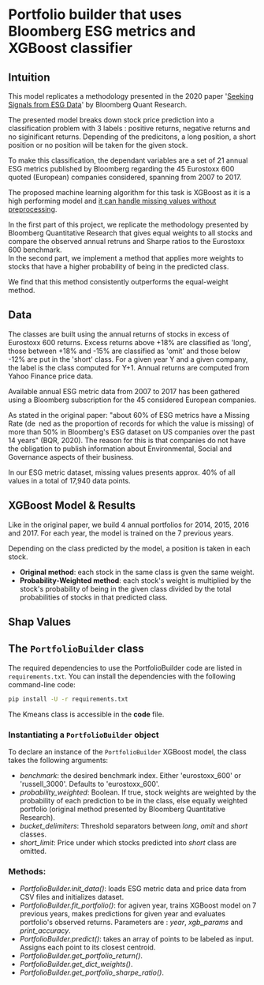 # Portfolio builder that uses Bloomberg ESG metrics and XGBoost classifier

## Intuition
This model replicates a methodology presented in the 2020 paper '[Seeking Signals from ESG Data](https://www.bloomberg.com/professional/blog/seeking-signals-from-esg-data/)' by Bloomberg Quant Research. 

The presented model breaks down stock price prediction into a classification problem with 3 labels : positive returns, negative returns and no siginificant returns. Depending of the predicitons, a long position, a short position or no position will be taken for the given stock.

To make this classification, the dependant variables are a set of 21 annual ESG metrics published by Bloomberg regarding the 45 Eurostoxx 600 quoted (European) companies considered, spanning from 2007 to 2017.

The proposed machine learning algorithm for this task is XGBoost as it is a high performing model and [it can handle missing values without preprocessing](https://xgboost.readthedocs.io/en/latest/faq.html).

In the first part of this project, we replicate the methodology presented by Bloomberg Quantitative Research that gives equal weights to all stocks and compare the observed annual retruns and Sharpe ratios to the Eurostoxx 600 benchmark.\
In the second part, we implement a method that applies more weights to stocks that have a higher probability of being in the predicted class.

We find that this method consistently outperforms the equal-weight method.

## Data
The classes are built using the annual returns of stocks in excess of Eurostoxx 600 returns. Excess returns above +18% are classified as 'long', those between +18% and -15% are classified as 'omit' and those below -12% are put in the 'short' class. For a given year Y and a given company, the label is the class computed for Y+1. Annual returns are computed from Yahoo Finance price data.

Available annual ESG metric data from 2007 to 2017 has been gathered using a Bloomberg subscription for the 45 considered European companies. 

As stated in the original paper: "about 60% of ESG metrics have a Missing Rate (de ned as the proportion of records for which the value is missing) of more than 50% in Bloomberg's ESG dataset on US companies over the past 14 years" (BQR, 2020). The reason for this is that companies do not have the obligation to publish information about Environmental, Social and Governance aspects of their business.

In our ESG metric dataset, missing values presents approx. 40% of all values in a total of 17,940 data points.

## XGBoost Model & Results
Like in the original paper, we build 4 annual portfolios for 2014, 2015, 2016 and 2017. For each year, the model is trained on the 7 previous years.

Depending on the class predicted by the model, a position is taken in each stock. 
- __Original method__: each stock in the same class is gven the same weight.
- __Probability-Weighted method__: each stock's weight is multiplied by the stock's probability of being in the given class divided by the total probabilities of stocks in that predicted class.

## Shap Values

## The `PortfolioBuilder` class

The required dependencies to use the PortfolioBuilder code are listed
in `requirements.txt`. You can install the dependencies with the
following command-line code:

```bash
pip install -U -r requirements.txt
```

The Kmeans class is accessible in the __code__ file.

### Instantiating a `PortfolioBuilder` object
To declare an instance of the `PortfolioBuilder` XGBoost model, the class takes the following arguments:
- _benchmark_: the desired benchmark index. Either 'eurostoxx_600' or 'russell_3000'. Defaults to 'eurostoxx_600'.
- _probability_weighted_: Boolean. If true, stock weights are weighted by the probability of each prediction to be in the class, else equally weighted portfolio (original method presented by Bloomberg Quantitative Research).
- _bucket_delimiters_: Threshold separators between _long_, _omit_ and _short_ classes.
- _short_limit_: Price under which stocks predicted into _short_ class are omitted.

### Methods:
- _PortfolioBuilder.init_data()_: loads ESG metric data and price data from CSV files and initializes dataset.
- _PortfolioBuilder.fit_portfolio()_: for agiven year, trains XGBoost model on 7 previous years, makes predictions for given year and evaluates portfolio's observed returns. Parameters are : _year_, _xgb_params_ and _print_accuracy_.
- _PortfolioBuilder.predict()_: takes an array of points to be labeled as input. Assigns each point to its closest centroid.
- _PortfolioBuilder.get_portfolio_return()_.
- _PortfolioBuilder.get_dict_weights()_.
- _PortfolioBuilder.get_portfolio_sharpe_ratio()_.


